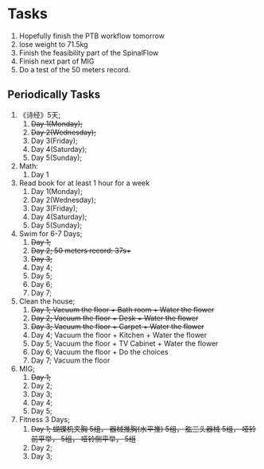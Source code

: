 # Tasks
1. Hopefully finish the PTB workflow tomorrow
2. lose weight to 71.5kg
3. Finish the feasibility part of the SpinalFlow
4. Finish next part of MIG
5. Do a test of the 50 meters record.
## Periodically Tasks

1. 《诗经》5天;
   1. ~~Day 1(Monday);~~
   2. ~~Day 2(Wednesday);~~
   3. Day 3(Friday);
   4. Day 4(Saturday);
   5. Day 5(Sunday);
2. Math:
   1. Day 1
3. Read book for at least 1 hour for a week
   1. Day 1(Monday);
   2. Day 2(Wednesday);
   3. Day 3(Friday);
   4. Day 4(Saturday);
   5. Day 5(Sunday);
4. Swim for 6-7 Days;
   1. ~~Day 1;~~
   2. ~~Day 2; 50 meters record: 37s+~~
   3. ~~Day 3;~~
   4. Day 4;
   5. Day 5;
   6. Day 6;
   7. Day 7;
5. Clean the house;
   1. ~~Day 1; Vacuum the floor + Bath room + Water the flower~~
   2. ~~Day 2; Vacuum the floor + Desk + Water the flower~~
   3. ~~Day 3; Vacuum the floor + Carpet + Water the flower~~
   4. Day 4; Vacuum the floor + Kitchen + Water the flower
   5. Day 5; Vacuum the floor + TV Cabinet + Water the flower
   6. Day 6; Vacuum the floor + Do the choices
   7. Day 7; Vacuum the floor
6. MIG;
   1. ~~Day 1;~~
   2. Day 2;
   3. Day 3;
   4. Day 4;
   5. Day 5;
7. Fitness 3 Days;
   1. ~~Day 1; 蝴蝶机夹胸 5组， 器械推胸(水平推) 5组， 肱三头器械 5组， 哑铃前平举， 5组， 哑铃侧平举， 5组~~
   2. Day 2;
   3. Day 3;
